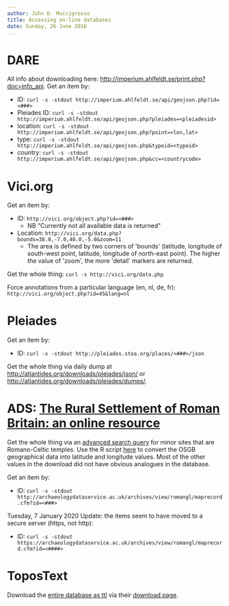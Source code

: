 ```yaml
---
author: John D. Muccigrosso
title: Accessing on-line databases
date: Sunday, 26 June 2016
...
```


# DARE

All info about downloading here: <http://imperium.ahlfeldt.se/print.php?doc=info_api>. Get an item by:

- ID: `curl -s -stdout http://imperium.ahlfeldt.se/api/geojson.php?id=<###>`
- Pleiades ID: `curl -s -stdout http://imperium.ahlfeldt.se/api/geojson.php?pleiades=<pleiadesid>`
- location: `curl -s -stdout http://imperium.ahlfeldt.se/api/geojson.php?point=<lon,lat>`
- type: `curl -s -stdout http://imperium.ahlfeldt.se/api/geojson.php&typeid=<typeid>`
- country: `curl -s -stdout http://imperium.ahlfeldt.se/api/geojson.php&cc=<countrycode>`

# Vici.org

Get an item by:

- ID: `http://vici.org/object.php?id=<###>`
	- NB "Currently not all available data is returned"
- Location: `http://vici.org/data.php?bounds=38.0,-7.0,40.0,-5.0&zoom=11`
	- The area is defined by two corners of 'bounds' (latitude, longitude of south-west point, latitude, longitude of north-east point). The higher the value of 'zoom', the more 'detail' markers are returned.

Get the whole thing: `curl -s http://vici.org/data.php`

Force annotations from a particular language (en, nl, de, fr): `http://vici.org/object.php?id=45&lang=nl` 

# Pleiades

Get an item by:

- ID: `curl -s -stdout http://pleiades.stoa.org/places/<###>/json`

Get the whole thing via daily dump at <http://atlantides.org/downloads/pleiades/json/> or <http://atlantides.org/downloads/pleiades/dumps/>.

# ADS: [The Rural Settlement of Roman Britain: an online resource](http://archaeologydataservice.ac.uk/archives/view/romangl/maprecord.cfm?id=3031)

Get the whole thing via an [advanced search query](http://archaeologydataservice.ac.uk/archives/view/romangl/query.cfm?queryType=structured) for minor sites that are Romano-Celtic temples. Use the R script [here](https://www.reddit.com/r/rstats/comments/5yao7z/how_to_convert_coordinates_from_osgb_to_wgs84/) to convert the OSGB geographical data into latitude and longitude values. Most of the other values in the download did not have obvious analogues in the database.

Get an item by:

- ID: `curl -s -stdout http://archaeologydataservice.ac.uk/archives/view/romangl/maprecord.cfm?id=<###>`

Tuesday, 7 January 2020 Update: the items seem to have moved to a secure server (https, not http):

- ID: `curl -s -stdout https://archaeologydataservice.ac.uk/archives/view/romangl/maprecord.cfm?id=<####>`

# ToposText

Download the [entire database as ttl](https://topostext.org/downloads/pelagios.ttl) via their [download page](https://topostext.org/TT-downloads).
